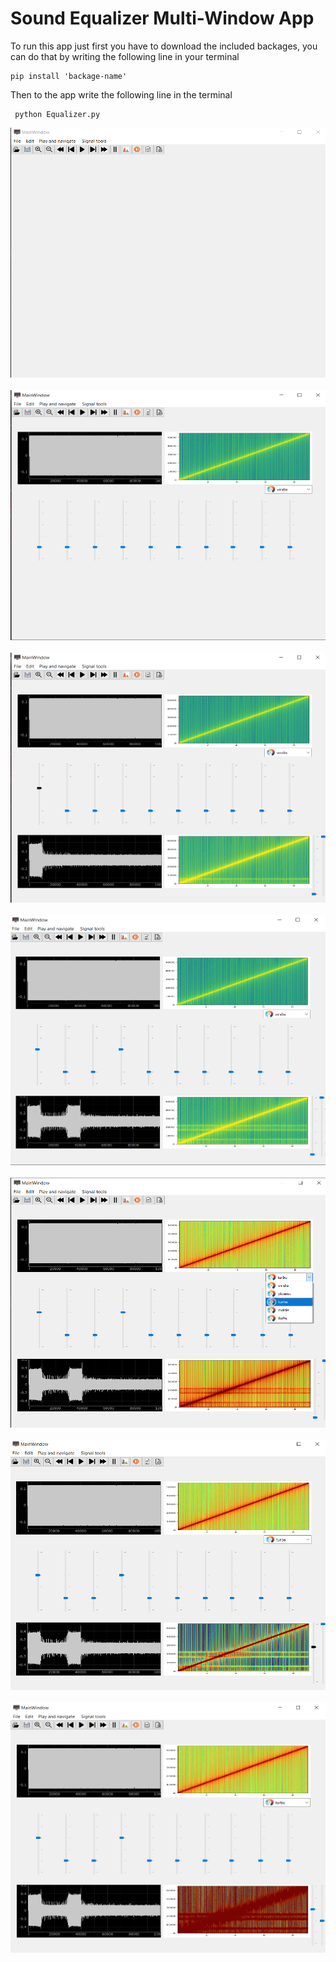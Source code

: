 # Sound Equalizer Multi-Window App
To run this app just first you have to download the included backages, you can do that by writing the following line in your terminal

```terminal
pip install 'backage-name'
```
Then to the app write the following line in the terminal

```terminal
 python Equalizer.py
```
<center><img src="results/0.png" alt="alt text" width="600" height="400"></center>
<br/>
<center><img src="results/1.png" alt="alt text" width="600" height="400"></center>
<br/>
<center><img src="results/2.png" alt="alt text" width="600" height="400"></center>
<br/>
<center><img src="results/3.png" alt="alt text" width="600" height="400"></center>
<br/>
<center><img src="results/4.png" alt="alt text" width="600" height="400"></center>
<br/>
<center><img src="results/5.png" alt="alt text" width="600" height="400"></center>
<br/>
<center><img src="results/6.png" alt="alt text" width="600" height="400"></center>


